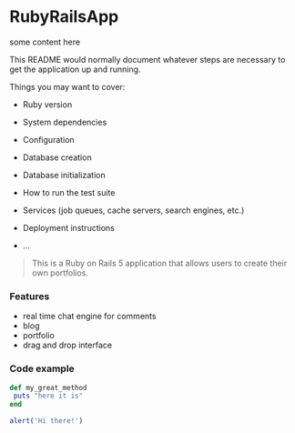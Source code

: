 # RubyRailsApp

some content here

This README would normally document whatever steps are necessary to get the
application up and running.

Things you may want to cover:

* Ruby version

* System dependencies

* Configuration

* Database creation

* Database initialization

* How to run the test suite

* Services (job queues, cache servers, search engines, etc.)

* Deployment instructions

* ...

> This is a Ruby on Rails 5 application that allows users to create their own portfolios.

### Features

- real time chat engine for comments
- blog
- portfolio
- drag and drop interface

### Code example

```ruby
def my_great_method
 puts "here it is"
end
```

```javascript
alert('Hi there!')
```